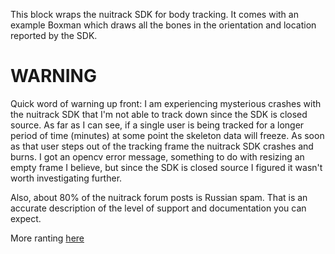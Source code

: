 This block wraps the nuitrack SDK for body tracking. It comes with an example Boxman which draws all the bones in the orientation and location reported by the SDK.

# WARNING
Quick word of warning up front: I am experiencing mysterious crashes with the nuitrack SDK that I'm not able to track down since the SDK is closed source. As far as I can see, if a single user is being tracked for a longer period of time (minutes) at some point the skeleton data will freeze. As soon as that user steps out of the tracking frame the nuitrack SDK crashes and burns. I got an opencv error message, something to do with resizing an empty frame I believe, but since the SDK is closed source I figured it wasn't worth investigating further.

Also, about 80% of the nuitrack forum posts is Russian spam. That is an accurate description of the level of support and documentation you can expect.

More ranting [here](https://3dclub.orbbec3d.com/t/body-tracking-not-free-after-january-31-2018/1273/24?u=dvh)